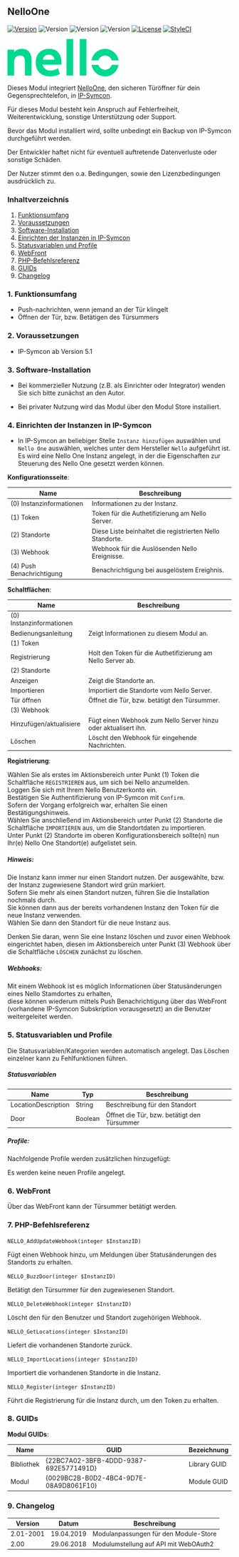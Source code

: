## NelloOne
[![Version](https://img.shields.io/badge/Symcon_Version-5.1>-red.svg)](https://www.symcon.de/service/dokumentation/entwicklerbereich/sdk-tools/sdk-php/)
![Version](https://img.shields.io/badge/Modul_Version-2.01-blue.svg)
![Version](https://img.shields.io/badge/Modul_Build-2001-blue.svg)
![Version](https://img.shields.io/badge/Code-PHP-blue.svg)
[![License](https://img.shields.io/badge/License-CC%20BY--NC--SA%204.0-green.svg)](https://creativecommons.org/licenses/by-nc-sa/4.0/)
[![StyleCI](https://github.styleci.io/repos/182503515/shield?branch=master&style=flat)](https://github.styleci.io/repos/182503515)

![Image](../imgs/logo-green.png)

Dieses Modul integriert [NelloOne](https://www.nello.io/de/nello-one), den sicheren Türöffner für dein Gegensprechtelefon, in [IP-Symcon](https://www.symcon.de).

Für dieses Modul besteht kein Anspruch auf Fehlerfreiheit, Weiterentwicklung, sonstige Unterstützung oder Support.

Bevor das Modul installiert wird, sollte unbedingt ein Backup von IP-Symcon durchgeführt werden.

Der Entwickler haftet nicht für eventuell auftretende Datenverluste oder sonstige Schäden.

Der Nutzer stimmt den o.a. Bedingungen, sowie den Lizenzbedingungen ausdrücklich zu.

### Inhaltverzeichnis

1. [Funktionsumfang](#1-funktionsumfang)
2. [Voraussetzungen](#2-voraussetzungen)
3. [Software-Installation](#3-software-installation)
4. [Einrichten der Instanzen in IP-Symcon](#4-einrichten-der-instanzen-in-ip-symcon)
5. [Statusvariablen und Profile](#5-statusvariablen-und-profile)
6. [WebFront](#6-webfront)
7. [PHP-Befehlsreferenz](#7-php-befehlsreferenz)
8. [GUIDs](#8-guids)
9. [Changelog](#9-changelog)

### 1. Funktionsumfang

* Push-nachrichten, wenn jemand an der Tür klingelt
* Öffnen der Tür, bzw. Betätigen des Türsummers

### 2. Voraussetzungen

- IP-Symcon ab Version 5.1

### 3. Software-Installation

- Bei kommerzieller Nutzung (z.B. als Einrichter oder Integrator) wenden Sie sich bitte zunächst an den Autor.
  
- Bei privater Nutzung wird das Modul über den Modul Store installiert.

### 4. Einrichten der Instanzen in IP-Symcon

- In IP-Symcon an beliebiger Stelle `Instanz hinzufügen` auswählen und `Nello One` auswählen, welches unter dem Hersteller `Nello` aufgeführt ist. Es wird eine Nello One Instanz angelegt, in der die Eigenschaften zur Steuerung des Nello One gesetzt werden können.

__Konfigurationsseite__:

Name                                | Beschreibung
----------------------------------- | ---------------------------------
(0) Instanzinformationen            | Informationen zu der Instanz.
(1) Token                           | Token für die Authetifizierung am Nello Server.
(2) Standorte                       | Diese Liste beinhaltet die registrierten Nello Standorte.
(3) Webhook                         | Webhook für die Auslösenden Nello Ereignisse.
(4) Push Benachrichtigung           | Benachrichtigung bei ausgelöstem Ereighnis.

__Schaltflächen__:

Name                                | Beschreibung
----------------------------------- | ---------------------------------
(0) Instanzinformationen            |
Bedienungsanleitung                 | Zeigt Informationen zu diesem Modul an.
(1) Token                           | 
Registrierung                       | Holt den Token für die Authetifizierung am Nello Server ab.
(2) Standorte                       | 
Anzeigen                            | Zeigt die Standorte an.
Importieren                         | Importiert die Standorte vom Nello Server.
Tür öffnen                          | Öffnet die Tür, bzw. betätigt den Türsummer.
(3) Webhook                         | 
Hinzufügen/aktualisiere             | Fügt einen Webhook zum Nello Server hinzu oder aktualisert ihn.
Löschen                             | Löscht den Webhook für eingehende Nachrichten.

__Registrierung__:

Wählen Sie als erstes im Aktionsbereich unter Punkt (1) Token die Schaltfläche `REGISTRIEREN` aus, um sich bei Nello anzumelden.  
Loggen Sie sich mit Ihrem Nello Benutzerkonto ein.  
Bestätigen Sie Authentifizierung von IP-Symcon mit `Confirm`.  
Sofern der Vorgang erfolgreich war, erhalten Sie einen Bestätigungshinweis.  
Wählen Sie anschließend im Aktionsbereich unter Punkt (2) Standorte die Schaltfläche `IMPORTIEREN` aus, um die Standortdaten zu importieren.  
Unter Punkt (2) Standorte im oberen Konfigurationsbereich sollte(n) nun Ihr(e) Nello One Standort(e) aufgelistet sein.  

##### Hinweis:

Die Instanz kann immer nur einen Standort nutzen. Der ausgewählte, bzw. der Instanz zugewiesene Standort wird grün markiert.  
Sofern Sie mehr als einen Standort nutzen, führen Sie die Installation nochmals durch.  
Sie können dann aus der bereits vorhandenen Instanz den Token für die neue Instanz verwenden.  
Wählen Sie dann den Standort für die neue Instanz aus.  

Denken Sie daran, wenn Sie eine Instanz löschen und zuvor einen Webhook eingerichtet haben, diesen im Aktionsbereich unter Punkt (3) Webhook über die Schaltfläche `LÖSCHEN` zunächst zu löschen.

##### Webhooks:

Mit einem Webhook ist es möglich Informationen über Statusänderungen eines Nello Stamdortes zu erhalten,  
diese können wiederum mittels Push Benachrichtigung über das WebFront (vorhandene IP-Symcon Subskription vorausgesetzt) an die Benutzer weitergeleitet werden.
 
### 5. Statusvariablen und Profile

Die Statusvariablen/Kategorien werden automatisch angelegt. Das Löschen einzelner kann zu Fehlfunktionen führen.

##### Statusvariablen

Name                  | Typ       | Beschreibung
--------------------- | --------- | ----------------
LocationDescription   | String    | Beschreibung für den Standort
Door                  | Boolean   | Öffnet die Tür, bzw. betätigt den Türsummer

##### Profile:

Nachfolgende Profile werden zusätzlichen hinzugefügt:

Es werden keine neuen Profile angelegt.

### 6. WebFront

Über das WebFront kann der Türsummer betätigt werden.  

### 7. PHP-Befehlsreferenz

`NELLO_AddUpdateWebhook(integer $InstanzID)`

Fügt einen Webhook hinzu, um Meldungen über Statusänderungen des Standorts zu erhalten.

`NELLO_BuzzDoor(integer $InstanzID)`

Betätigt den Türsummer für den zugewiesenen Standort.

`NELLO_DeleteWebhook(integer $InstanzID)`

Löscht den für den Benutzer und Standort zugehörigen Webhook.

`NELLO_GetLocations(integer $InstanzID)`

Liefert die vorhandenen Standorte zurück.

`NELLO_ImportLocations(integer $InstanzID)`

Importiert die vorhandenen Standorte in die Instanz.

`NELLO_Register(integer $InstanzID)`

Führt die Registrierung für die Instanz durch, um den Token zu erhalten.

### 8. GUIDs

__Modul GUIDs__:

 Name       | GUID                                   | Bezeichnung  |
------------| -------------------------------------- | -------------|
Bibliothek  | {22BC7A02-3BFB-4DDD-9387-692E5771491D} | Library GUID |
Modul       | {0029BC2B-B0D2-4BC4-9D7E-08A9D8061F10} | Module GUID  |

### 9. Changelog

Version     | Datum      | Beschreibung
----------- | -----------| -------------------
2.01-2001   | 19.04.2019 | Modulanpassungen für den Module-Store
2.00        | 29.06.2018 | Modulumstellung auf API mit WebOAuth2 
